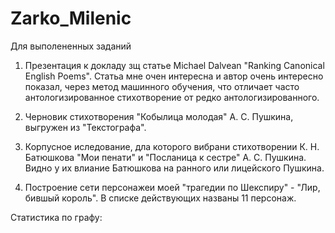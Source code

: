 # Zarko_Milenic

Для выполененных заданий

1. Презентация к докладу зщ статье Michael Dalvean "Ranking Canonical English Poems". Статьа мне очен интересна и автор очень интересно показал, через метод машинного обучения, что отличает часто антологизированное стихотворение от редко антологизированного.

2. Черновик стихотворения "Кобылица молодая" А. С. Пушкина, выгружен из "Текстографа".

3. Корпусное иследование, дла которого вибрани стихотворении К. Н. Батюшкова "Мои пенати" и "Посланица к сестре" А. С. Пушкина. Видно у их влиание Батюшкова на ранного или лицейского Пушкина.

4. Построение сети персонажеи моей "трагедии по Шекспиру" - "Лир, бившый король". В списке действующих названы 11 персонаж.

Статистика по графу:

